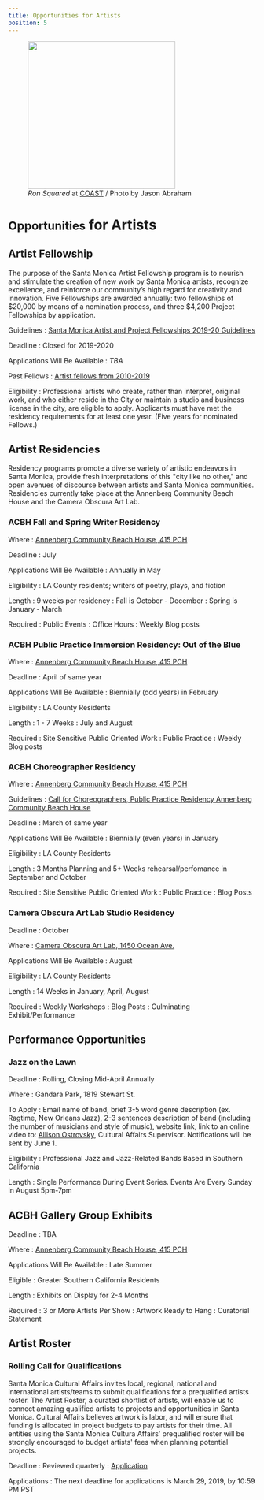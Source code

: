 ```yaml
---
title: Opportunities for Artists
position: 5
---
```


<figure>
  <img src="https://static-artsamo.digitalservice.la/uploads/coast-painting.jpg" height="300" alt="" />
  <figcaption><em>Ron Squared</em> at <a href="https://www.santamonica.com/event/coast/">COAST</a> / Photo by Jason Abraham</figcaption>
</figure>

<small>Opportunities</small> for Artists
=========================

Artist Fellowship
-----------------

The purpose of the Santa Monica Artist Fellowship program is to nourish and stimulate the creation of new work by Santa Monica artists, recognize excellence, and reinforce our community’s high regard for creativity and innovation. Five Fellowships are awarded annually: two fellowships of $20,000 by means of a nomination process, and three $4,200 Project Fellowships by application.

Guidelines
: [Santa Monica Artist and Project Fellowships 2019-20 Guidelines](https://www.santamonica.gov/Media/arts/CA/Santa%20Monica%20Artist%20Fellowship%20Guidelines%202019-20%20ES-EN-1.pdf)

Deadline
: Closed for 2019-2020

Applications Will Be Available
: _TBA_

Past Fellows
: [Artist fellows from 2010-2019](/artist-fellows/)

Eligibility
: Professional artists who create, rather than interpret, original work, and who either reside in the City or maintain a studio and business license in the city, are eligible to apply. Applicants must have met the residency requirements for at least one year. (Five years for nominated Fellows.)

Artist Residencies
------------------

Residency programs promote a diverse variety of artistic endeavors in Santa Monica, provide fresh interpretations of this "city like no other," and open avenues of discourse between artists and Santa Monica communities. Residencies currently take place at the Annenberg Community Beach House and the Camera Obscura Art Lab.

### ACBH Fall and Spring Writer Residency

Where
: [Annenberg Community Beach House, 415 PCH](/beach-culture/)

Deadline
: July

Applications Will Be Available
: Annually in May

Eligibility
: LA County residents; writers of poetry, plays, and fiction

Length
: 9 weeks per residency
: Fall is October - December
: Spring is January - March

Required
: Public Events
: Office Hours
: Weekly Blog posts

### ACBH Public Practice Immersion Residency: Out of the Blue

Where
: [Annenberg Community Beach House, 415 PCH](/beach-culture/)

Deadline
: April of same year

Applications Will Be Available
: Biennially (odd years) in February

Eligibility
: LA County Residents

Length
: 1 - 7 Weeks
: July and August

Required
: Site Sensitive Public Oriented Work
: Public Practice
: Weekly Blog posts

### ACBH Choreographer Residency

Where
: [Annenberg Community Beach House, 415 PCH](/beach-culture/)

Guidelines
: [Call for Choreographers, Public Practice Residency Annenberg Community Beach House](https://www.smgov.net/uploadedFiles/Portals/Culture/Public_Art_Program/2019ACBH_Choreo_Res_Call.pdf)

Deadline
: March of same year

Applications Will Be Available
: Biennially (even years) in January

Eligibility
: LA County Residents

Length
: 3 Months Planning and 5+ Weeks rehearsal/perfomance in September and October

Required
: Site Sensitive Public Oriented Work
: Public Practice
: Blog Posts

### Camera Obscura Art Lab Studio Residency

Deadline
: October 

Where
: [Camera Obscura Art Lab, 1450 Ocean Ave.](/camera-obscura-art-lab/)

Applications Will Be Available
: August

Eligibility
: LA County Residents

Length
: 14 Weeks in January, April, August

Required
: Weekly Workshops
: Blog Posts
: Culminating Exhibit/Performance


Performance Opportunities
-------------------------

### Jazz on the Lawn

Deadline
: Rolling, Closing Mid-April Annually 

Where
: Gandara Park, 1819 Stewart St.

To Apply
: Email name of band, brief 3-5 word genre description (ex. Ragtime, New Orleans Jazz), 2-3 sentences description of band (including the number of musicians and style of music), website link, link to an online video to:  [Allison Ostrovsky](mailto:allison.ostrovsky@smgov.net), Cultural Affairs Supervisor. Notifications will be sent by June 1. 

Eligibility
: Professional Jazz and Jazz-Related Bands Based in Southern California

Length
: Single Performance During Event Series. Events Are Every Sunday in August 5pm-7pm


ACBH Gallery Group Exhibits
---------------------------

Deadline
: TBA

Where
: [Annenberg Community Beach House, 415 PCH](/beach-culture/)

Applications Will Be Available
: Late Summer

Eligible
: Greater Southern California Residents 

Length
: Exhibits on Display for 2-4 Months

Required
: 3 or More Artists Per Show
: Artwork Ready to Hang
: Curatorial Statement


Artist Roster
-----------------------------------------------

### Rolling Call for Qualifications

Santa Monica Cultural Affairs invites local, regional, national and international artists/teams to submit qualifications for a prequalified artists roster. The Artist Roster, a curated shortlist of artists, will enable us to connect amazing qualified artists to projects and opportunities in Santa Monica. Cultural Affairs believes artwork is labor, and will ensure that funding is allocated in project budgets to pay artists for their time. All entities using the Santa Monica Cultura Affairs’ prequalified roster will be strongly encouraged to budget artists' fees when planning potential projects.

Deadline
: Reviewed quarterly
: [Application](https://artist.callforentry.org/festivals_unique_info.php?ID=6001) 

Applications
: The next deadline for applications is March 29, 2019, by 10:59 PM PST

